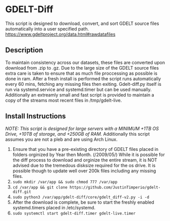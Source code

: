 # GDELT-Diff
This script is designed to download, convert, and sort GDELT source files automatically into a user specified path. https://www.gdeltproject.org/data.html#rawdatafiles

## Description
To maintain consistency across our datasets, these files are converted upon download from .zip to .gz. 
Due to the large size of the GDELT source files extra care is taken to ensure that as much file proccessing as possible is done in ram.
After a fresh install is performed the script runs automatically every 60 mins, fetching any missing files then exiting. Gdelt-diff.py itself is run via systemd.service and systemd.timer but can be used manually.
Additionally an extreamly small and fast script is provided to maintain a copy of the streams most recent files in /tmp/gdelt-live.

## Install Instructions
_NOTE: This script is designed for large servers with a MINIMUM +1TB OS Drive, +10TB of storage, and +250GB of RAM._
Additionally this script assumes you are not a pleb and are using Arch Linux.

1. Ensure that you have a pre-existing directory of GDELT files placed in folders orginized by Year then Month. (/2009/05/) While it is possible for the diff process to download and orginize the entire stream, it is NOT advised due to the tremedous disksize required for the os drive. It is possible though to update well over 200k files including any missing files.
2. `sudo mkdir /var/app && sudo chmod 777 /var/app`
3. `cd /var/app && git clone https://github.com/JustinTimperio/gdelt-diff.git`
4. `sudo python3 /var/app/gdelt-diff/core/gdelt_diff-v2.py -i -d`
5. After the download is complete, be sure to start the freshly enabled systemd.timers placed in /etc/systemd.
5. `sudo systemctl start gdelt-diff.timer gdelt-live.timer`
